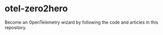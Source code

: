 # otel-zero2hero
Become an OpenTelemetry wizard by following the code and articles in this repository.
